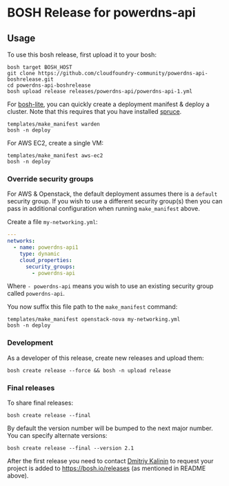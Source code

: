 # BOSH Release for powerdns-api

## Usage

To use this bosh release, first upload it to your bosh:

```
bosh target BOSH_HOST
git clone https://github.com/cloudfoundry-community/powerdns-api-boshrelease.git
cd powerdns-api-boshrelease
bosh upload release releases/powerdns-api/powerdns-api-1.yml
```

For [bosh-lite](https://github.com/cloudfoundry/bosh-lite), you can quickly create a deployment manifest & deploy a cluster. Note that this requires that you have installed [spruce](https://github.com/geofffranks/spruce).

```
templates/make_manifest warden
bosh -n deploy
```

For AWS EC2, create a single VM:

```
templates/make_manifest aws-ec2
bosh -n deploy
```

### Override security groups

For AWS & Openstack, the default deployment assumes there is a `default` security group. If you wish to use a different security group(s) then you can pass in additional configuration when running `make_manifest` above.

Create a file `my-networking.yml`:

``` yaml
---
networks:
  - name: powerdns-api1
    type: dynamic
    cloud_properties:
      security_groups:
        - powerdns-api
```

Where `- powerdns-api` means you wish to use an existing security group called `powerdns-api`.

You now suffix this file path to the `make_manifest` command:

```
templates/make_manifest openstack-nova my-networking.yml
bosh -n deploy
```

### Development

As a developer of this release, create new releases and upload them:

```
bosh create release --force && bosh -n upload release
```

### Final releases

To share final releases:

```
bosh create release --final
```

By default the version number will be bumped to the next major number. You can specify alternate versions:


```
bosh create release --final --version 2.1
```

After the first release you need to contact [Dmitriy Kalinin](mailto://dkalinin@pivotal.io) to request your project is added to https://bosh.io/releases (as mentioned in README above).
